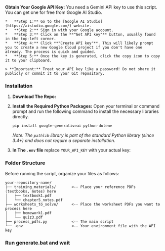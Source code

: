 **Obtain Your Google API Key:**
    You need a Gemini API key to use this script. You can get one for free from Google AI Studio.

    *   **Step 1:** Go to the [Google AI Studio](https://aistudio.google.com/) website.
    *   **Step 2:** Sign in with your Google account.
    *   **Step 3:** Click on the **"Get API key"** button, usually found in the top-left corner.
    *   **Step 4:** Click **"Create API key"**. This will likely prompt you to create a new Google Cloud project if you don't have one already. The process is quick and guided.
    *   **Step 5:** Once the key is generated, click the copy icon to copy it to your clipboard.

    > **Important:** Treat your API key like a password! Do not share it publicly or commit it to your Git repository.

### Installation

1.  **Download The Repo:**
  

2.  **Install the Required Python Packages:**
    Open your terminal or command prompt and run the following command to install the necessary libraries directly.
    ```bash
    pip install google-generativeai python-dotenv
    ```
    *Note: The `pathlib` library is part of the standard Python library (since 3.4+) and does not require a separate installation.*

3.  **In The `.env` file** replace `YOUR_API_KEY` with your actual key:
  

### Folder Structure

Before running the script, organize your files as follows:

```
your-repository-name/
├── training_materials/       <-- Place your reference PDFs (textbooks, notes) here
│   ├── textbook1.pdf
│   └── chapter5_notes.pdf
├── worksheets_to_solve/      <-- Place the worksheet PDFs you want to process here
│   ├── homework1.pdf
│   └── quiz3.pdf
├── process_pdfs.py           <-- The main script
└── .env                      <-- Your environment file with the API key
```
### Run generate.bat and wait 
